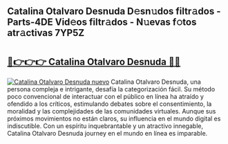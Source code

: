 ## Catalina Otalvaro Desnuda D𝚎sn𝚞dos filtr𝚊dos - Parts-4DE Vid𝚎os filtr𝚊dos - N𝚞evas f𝚘tos atr𝚊ctivas 7YP5Z

# <h2><a href="http://mbb0z0.tromn.icu/?c=Catalina+Otalvaro+Desnuda">🔗👉👉👉 Catalina Otalvaro Desnuda 🔗🔗</a></h2>

[![Catalina Otalvaro Desnuda nuevo](https://i.imgur.com/pEAQMta.gif)](http://mbb0z0.tromn.icu/?c=Catalina+Otalvaro+Desnuda)
Catalina Otalvaro Desnuda, una persona compleja e intrigante, desafía la categorización fácil. Su método poco convencional de interactuar con el público en línea ha atraído y ofendido a los críticos, estimulando debates sobre el consentimiento, la moralidad y las complejidades de las comunidades virtuales. Aunque sus próximos movimientos no están claros, su influencia en el mundo digital es indiscutible. Con un espíritu inquebrantable y un atractivo innegable, Catalina Otalvaro Desnuda journey en el mundo en línea es imparable.
